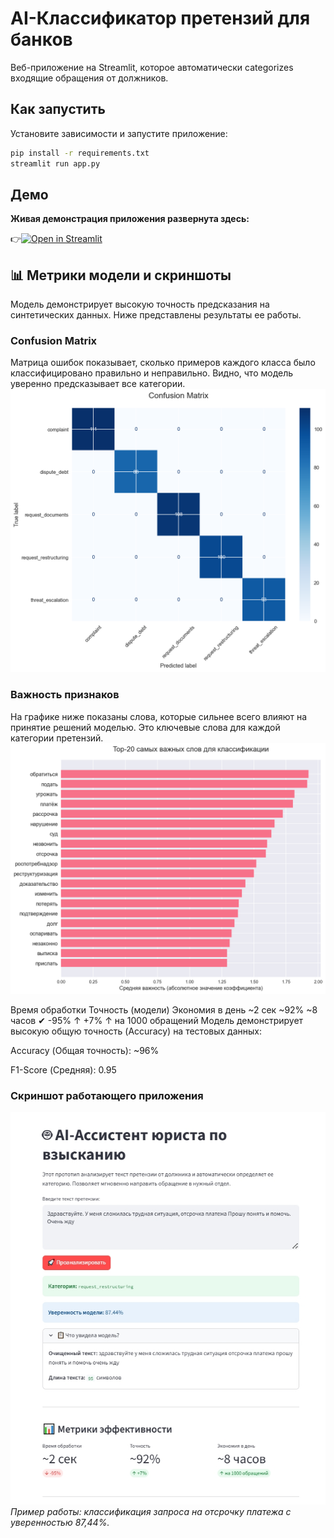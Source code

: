 # AI-Классификатор претензий для банков

Веб-приложение на Streamlit, которое автоматически categorizes входящие обращения от должников.

## Как запустить

Установите зависимости и запустите приложение:

```bash
pip install -r requirements.txt
streamlit run app.py
```

## Демо
**Живая демонстрация приложения развернута здесь:**

👉[![Open in Streamlit](https://static.streamlit.io/badges/streamlit_badge_black_white.svg)](https://serx17-nlp-classifier-of-email-statements-app-2teihd.streamlit.app/)

## 📊 Метрики модели и скриншоты

Модель демонстрирует высокую точность предсказания на синтетических данных. Ниже представлены результаты ее работы.

### Confusion Matrix
Матрица ошибок показывает, сколько примеров каждого класса было классифицировано правильно и неправильно. Видно, что модель уверенно предсказывает все категории.
![Confusion Matrix](images/confusion_matrix.png)

### Важность признаков
На графике ниже показаны слова, которые сильнее всего влияют на принятие решений моделью. Это ключевые слова для каждой категории претензий.
![Feature Importance](images/feature_importance.png)

Время обработки	Точность (модели)	Экономия в день
~2 сек	~92%	~8 часов
✔ -95%	↑ +7%	↑ на 1000 обращений
Модель демонстрирует высокую общую точность (Accuracy) на тестовых данных:

Accuracy (Общая точность): ~96%

F1-Score (Средняя): 0.95

### Скриншот работающего приложения
![Интерфейс AI-ассистента](app_screenshot.png)
*Пример работы: классификация запроса на отсрочку платежа с уверенностью 87,44%.*

